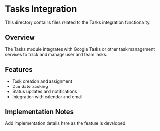 # Tasks Integration

This directory contains files related to the Tasks integration functionality.

## Overview

The Tasks module integrates with Google Tasks or other task management services to track and manage user and team tasks.

## Features

- Task creation and assignment
- Due date tracking
- Status updates and notifications
- Integration with calendar and email

## Implementation Notes

Add implementation details here as the feature is developed.
